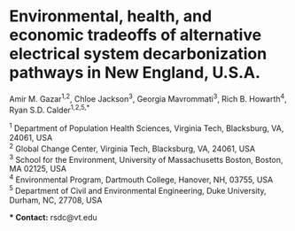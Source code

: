 <!DOCTYPE html>
<html lang="en">
  <head>
    <meta charset="UTF-8">
  </head>
  <body>
    <h1>Environmental, health, and economic tradeoffs of alternative electrical system decarbonization pathways in New England, U.S.A.</h1>
    <p>
      Amir M. Gazar<sup>1,2</sup>, Chloe Jackson<sup>3</sup>, Georgia Mavrommati<sup>3</sup>, Rich B. Howarth<sup>4</sup>, Ryan S.D. Calder<sup>1,2,5,*</sup>
    </p>
    <p>
      <sup>1</sup> Department of Population Health Sciences, Virginia Tech, Blacksburg, VA, 24061, USA<br>
      <sup>2</sup> Global Change Center, Virginia Tech, Blacksburg, VA, 24061, USA<br>
      <sup>3</sup> School for the Environment, University of Massachusetts Boston, Boston, MA 02125, USA<br>
      <sup>4</sup> Environmental Program, Dartmouth College, Hanover, NH, 03755, USA<br>
      <sup>5</sup> Department of Civil and Environmental Engineering, Duke University, Durham, NC, 27708, USA<br>
    </p>
    <p>
      <strong>* Contact:</strong> rsdc@vt.edu
    </p>
  </body>
</html>
